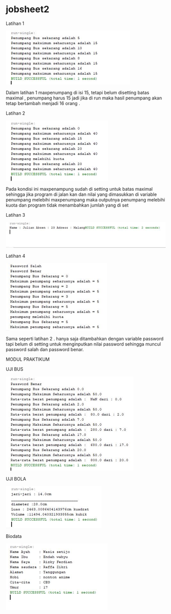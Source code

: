 # jobsheet2

Latihan 1

![alt text](https://github.com/rizkyferdian04/jobsheet2/blob/master/latihan1.JPG)


Dalam latihan 1 maxpenumpang di isi 15, tetapi belum disetting batas maximal , penumpang harus 15 jadi jika di run maka hasil penumpang akan tetap bertambah menjadi 16 orang . 

Latihan 2

![alt text](https://github.com/rizkyferdian04/jobsheet2/blob/master/latihan2.JPG)

Pada kondisi ini maxpenampung sudah di setting untuk batas maximal sehingga jika program di jalan kan dan nilai yang dimasukkan di variable penumpang melebihi maxpenumpang maka outputnya penumpang melebihi kuota dan program tidak menambahkan jumlah yang di set 


Latihan 3

![alt text](https://github.com/rizkyferdian04/jobsheet2/blob/master/latihan3.JPG)




Latihan 4

![alt text](https://github.com/rizkyferdian04/jobsheet2/blob/master/latihan4.JPG)

Sama seperti latihan 2 . hanya saja ditambahkan dengan variable password tapi belum di setting untuk menginputkan nilai password sehingga muncul password salah dan password benar.



MODUL PRAKTIKUM 

UJI BUS

![alt text](https://github.com/rizkyferdian04/jobsheet2/blob/master/ujibus.JPG)

UJI BOLA 

![alt text](https://github.com/rizkyferdian04/jobsheet2/blob/master/ujibola.JPG)

Biodata

![alt text](https://github.com/rizkyferdian04/jobsheet2/blob/master/ujirizky.JPG)
